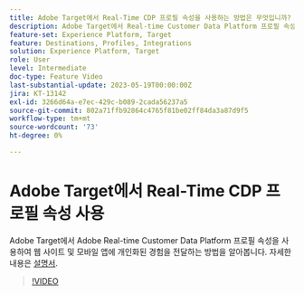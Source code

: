 ```yaml
---
title: Adobe Target에서 Real-Time CDP 프로필 속성을 사용하는 방법은 무엇입니까?
description: Adobe Target에서 Real-time Customer Data Platform 프로필 속성을 사용하여 웹 사이트 및 모바일 앱에 개인화된 경험을 전달하는 방법을 알아봅니다.
feature-set: Experience Platform, Target
feature: Destinations, Profiles, Integrations
solution: Experience Platform, Target
role: User
level: Intermediate
doc-type: Feature Video
last-substantial-update: 2023-05-19T00:00:00Z
jira: KT-13142
exl-id: 3266d64a-e7ec-429c-b089-2cada56237a5
source-git-commit: 802a71ffb92864c4765f81be02ff84da3a87d9f5
workflow-type: tm+mt
source-wordcount: '73'
ht-degree: 0%

---
```


# Adobe Target에서 Real-Time CDP 프로필 속성 사용

Adobe Target에서 Adobe Real-time Customer Data Platform 프로필 속성을 사용하여 웹 사이트 및 모바일 앱에 개인화된 경험을 전달하는 방법을 알아봅니다. 자세한 내용은 [설명서](https://experienceleague.adobe.com/docs/target/using/integrate/integrating-with-rtcdp.html).

>[!VIDEO](https://video.tv.adobe.com/v/3419318/?learn=on)
